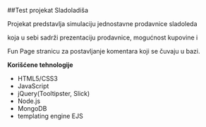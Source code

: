 ##Test projekat Sladoladiša

Projekat predstavlja simulaciju jednostavne prodavnice sladoleda 

koja u sebi sadrži prezentaciju prodavnice, mogućnost kupovine i

Fun Page stranicu za postavljanje komentara koji se čuvaju u bazi.

**Korišćene tehnologije**
- HTML5/CSS3
- JavaScript
- jQuery(Tooltipster, Slick)
- Node.js
- MongoDB
- templating engine EJS

